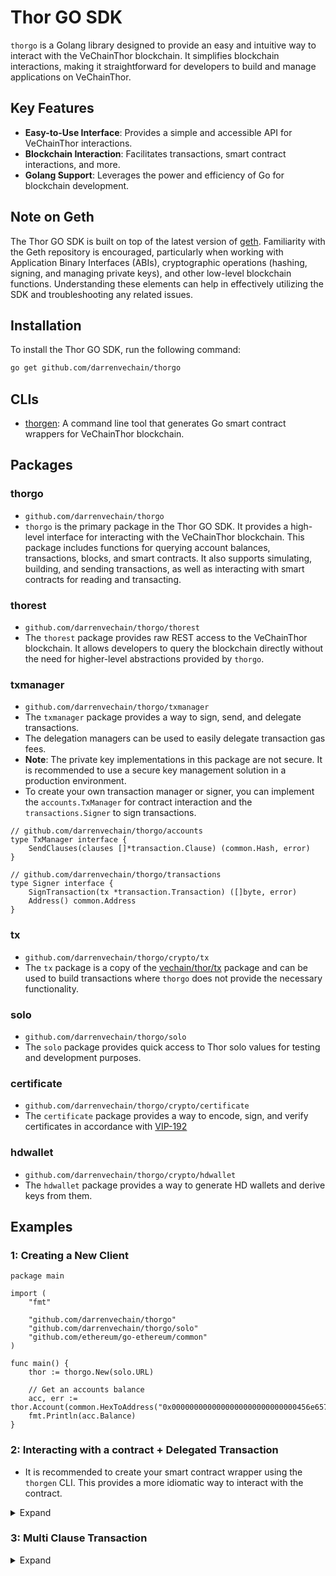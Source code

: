 # Thor GO SDK

`thorgo` is a Golang library designed to provide an easy and intuitive way to interact with the VeChainThor
blockchain. It simplifies blockchain interactions, making it straightforward for developers to build and manage
applications on VeChainThor.

## Key Features

- **Easy-to-Use Interface**: Provides a simple and accessible API for VeChainThor interactions.
- **Blockchain Interaction**: Facilitates transactions, smart contract interactions, and more.
- **Golang Support**: Leverages the power and efficiency of Go for blockchain development.

## Note on Geth

The Thor GO SDK is built on top of the latest version of [geth](https://github.com/ethereum/go-ethereum). Familiarity
with the Geth repository is encouraged, particularly when working with Application Binary Interfaces (ABIs),
cryptographic operations (hashing, signing, and managing private keys), and other low-level blockchain functions.
Understanding these elements can help in effectively utilizing the SDK and troubleshooting any related issues.

## Installation

To install the Thor GO SDK, run the following command:

```bash
go get github.com/darrenvechain/thorgo
``` 


## CLIs

- [thorgen](./cmd/thorgen/README.md): A command line tool that generates Go smart contract wrappers for VeChainThor blockchain.

## Packages

### thorgo

- `github.com/darrenvechain/thorgo`
- `thorgo` is the primary package in the Thor GO SDK. It provides a high-level interface for interacting with the
  VeChainThor blockchain. This package includes functions for querying account balances, transactions, blocks, and smart
  contracts. It also supports simulating, building, and sending transactions, as well as interacting with smart
  contracts for reading and transacting.

### thorest

- `github.com/darrenvechain/thorgo/thorest`
- The `thorest` package provides raw REST access to the VeChainThor blockchain. It allows developers to query the
  blockchain directly without the need for higher-level abstractions provided by `thorgo`.

### txmanager

- `github.com/darrenvechain/thorgo/txmanager`
- The `txmanager` package provides a way to sign, send, and delegate transactions.
- The delegation managers can be used to easily delegate transaction gas fees.
- **Note**: The private key implementations in this package are not secure. It is recommended to use a secure key
  management solution in a production environment.
- To create your own transaction manager or signer, you can implement the `accounts.TxManager` for contract interaction
  and the `transactions.Signer` to sign transactions.

```golang
// github.com/darrenvechain/thorgo/accounts
type TxManager interface {
    SendClauses(clauses []*transaction.Clause) (common.Hash, error)
}
```

```golang
// github.com/darrenvechain/thorgo/transactions
type Signer interface {
    SignTransaction(tx *transaction.Transaction) ([]byte, error)
    Address() common.Address
}
```

### tx

- `github.com/darrenvechain/thorgo/crypto/tx`
- The `tx` package is a copy of the [vechain/thor/tx](https://github.com/vechain/thor/tree/master/tx) package and can be
  used to build transactions where `thorgo` does not provide the necessary functionality.

### solo

- `github.com/darrenvechain/thorgo/solo`
- The `solo` package provides quick access to Thor solo values for testing and development purposes.

### certificate

- `github.com/darrenvechain/thorgo/crypto/certificate`
- The `certificate` package provides a way to encode, sign, and verify certificates in accordance
  with [VIP-192](https://github.com/vechain/VIPs/blob/master/vips/VIP-192.md)

### hdwallet

- `github.com/darrenvechain/thorgo/crypto/hdwallet`
- The `hdwallet` package provides a way to generate HD wallets and derive keys from them.

## Examples

### 1: Creating a New Client

```golang
package main

import (
    "fmt"
  
    "github.com/darrenvechain/thorgo"
    "github.com/darrenvechain/thorgo/solo"
    "github.com/ethereum/go-ethereum/common"
)

func main() {
    thor := thorgo.New(solo.URL)
  
    // Get an accounts balance
    acc, err := thor.Account(common.HexToAddress("0x0000000000000000000000000000456e6570")).Get()
    fmt.Println(acc.Balance)
}
```

### 2: Interacting with a contract + Delegated Transaction

- It is recommended to create your smart contract wrapper using the `thorgen` CLI. This provides a more idiomatic way to
  interact with the contract.

<details>
  <summary>Expand</summary>

```golang
package main

import (
    "log/slog"
    "math/big"
  
    "github.com/darrenvechain/thorgo"
    "github.com/darrenvechain/thorgo/builtins"
    "github.com/darrenvechain/thorgo/solo"
    "github.com/darrenvechain/thorgo/txmanager"
)

func main() {
    thor := thorgo.New("http://localhost:8669")
  
    // Create a delegated transaction manager
    origin := txmanager.FromPK(solo.Keys()[0], thor)
    gasPayer := txmanager.NewDelegator(solo.Keys()[1])
    txSender := txmanager.NewDelegatedManager(thor, origin, gasPayer)
  
    // Use the `thorgen` CLI to build your own smart contract wrapper
    vtho, _ := builtins.NewEnergyTransactor(thor, txSender)
  
    // Create a new account to receive the tokens
    recipient, _ := txmanager.GeneratePK(thor)
  
    // Call the balanceOf function
    balance, err := vtho.BalanceOf(recipient.Address())
    slog.Info("recipient balance before", "balance", balance, "error", err)
  
    tx, err := vtho.Transfer(recipient.Address(), big.NewInt(1000000000000000000))
    if err != nil {
      slog.Error("transfer error", "error", err)
      return
    }
    receipt, err := tx.Wait()
    slog.Info("transfer receipt", "error", err != nil || receipt.Reverted)
  
    balance, err = vtho.BalanceOf(recipient.Address())
    slog.Info("recipient balance after", "balance", balance, "error", err)
}
```

</details>

### 3: Multi Clause Transaction

<details>
  <summary>Expand</summary>

```golang
package main

import (
    "log/slog"
    "math/big"
  
    "github.com/darrenvechain/thorgo"
    "github.com/darrenvechain/thorgo/builtins"
    "github.com/darrenvechain/thorgo/crypto/tx"
    "github.com/darrenvechain/thorgo/solo"
    "github.com/darrenvechain/thorgo/txmanager"
)

func main() {
    thor := thorgo.New("http://localhost:8669")
  
    // Create a delegated transaction manager
    origin := txmanager.FromPK(solo.Keys()[0], thor)
    recipient1, _ := txmanager.GeneratePK(thor)
    recipient2, _ := txmanager.GeneratePK(thor)
  
    vtho, _ := builtins.NewEnergyTransactor(thor, origin)
  
    clause1, _ := vtho.TransferAsClause(recipient1.Address(), big.NewInt(1000))
    clause2, _ := vtho.TransferAsClause(recipient2.Address(), big.NewInt(9999))
  
    txID, _ := origin.SendClauses([]*tx.Clause{clause1, clause2})
    slog.Info("transaction sent", "id", txID)
    trx, _ := thor.Transaction(txID).Wait()
    slog.Info("transaction mined", "reverted", trx.Reverted)
  
    balance1, _ := vtho.BalanceOf(recipient1.Address())
    balance2, _ := vtho.BalanceOf(recipient2.Address())
  
    slog.Info("recipient1", "balance", balance1)
    slog.Info("recipient2", "balance", balance2)
}

```
</details>
